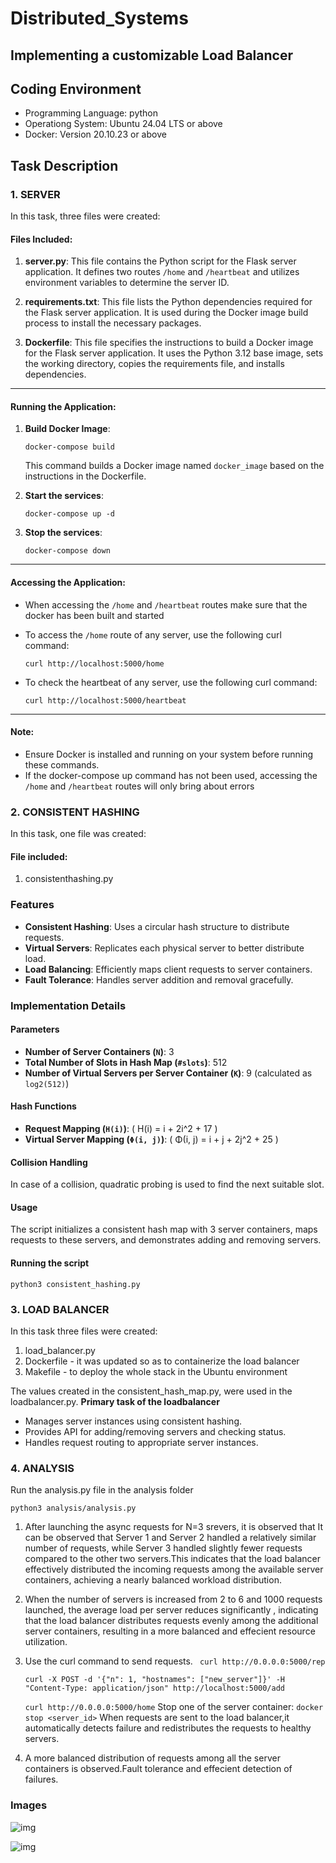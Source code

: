 # Distributed_Systems

## Implementing a customizable Load Balancer

## Coding Environment

- Programming Language: python
- Operationg System: Ubuntu 24.04 LTS or above
- Docker: Version 20.10.23 or above

## Task Description

### 1. SERVER

In this task, three files were created:

#### Files Included:

1. **server.py**: This file contains the Python script for the Flask server application. It defines two routes `/home` and `/heartbeat` and utilizes environment variables to determine the server ID.

2. **requirements.txt**: This file lists the Python dependencies required for the Flask server application. It is used during the Docker image build process to install the necessary packages.

3. **Dockerfile**: This file specifies the instructions to build a Docker image for the Flask server application. It uses the Python 3.12 base image, sets the working directory, copies the requirements file, and installs dependencies.

---

#### Running the Application:

1. **Build Docker Image**:

   ```
   docker-compose build 
   ```

   This command builds a Docker image named `docker_image` based on the instructions in the Dockerfile.

2. **Start the services**:

   ```
   docker-compose up -d
   ```

3. **Stop the services**:
   ```
   docker-compose down
   ```

---

#### Accessing the Application:

- When accessing the `/home` and `/heartbeat` routes make sure that the docker has been built and started

- To access the `/home` route of any server, use the following curl command:

  ```
  curl http://localhost:5000/home
  ```

- To check the heartbeat of any server, use the following curl command:
  ```
  curl http://localhost:5000/heartbeat
  ```

---

#### Note:

- Ensure Docker is installed and running on your system before running these commands.
- If the docker-compose up command has not been used, accessing the `/home` and `/heartbeat` routes will only bring about errors


### 2. CONSISTENT HASHING
In this task, one file was created:

#### File included:
1. consistenthashing.py

### Features

- **Consistent Hashing**: Uses a circular hash structure to distribute requests.
- **Virtual Servers**: Replicates each physical server to better distribute load.
- **Load Balancing**: Efficiently maps client requests to server containers.
- **Fault Tolerance**: Handles server addition and removal gracefully.

### Implementation Details

#### Parameters

- **Number of Server Containers (`N`)**: 3
- **Total Number of Slots in Hash Map (`#slots`)**: 512
- **Number of Virtual Servers per Server Container (`K`)**: 9 (calculated as `log2(512)`)

#### Hash Functions

- **Request Mapping (`H(i)`)**: \( H(i) = i + 2i^2 + 17 \)
- **Virtual Server Mapping (`Φ(i, j)`)**: \( Φ(i, j) = i + j + 2j^2 + 25 \)

#### Collision Handling

In case of a collision, quadratic probing is used to find the next suitable slot.

#### Usage

The script initializes a consistent hash map with 3 server containers, maps requests to these servers, and demonstrates adding and removing servers.

#### Running the script

```
python3 consistent_hashing.py
```

### 3. LOAD BALANCER

In this task three files were created:

1. load_balancer.py
2. Dockerfile - it was updated so as to containerize the load balancer
3. Makefile - to deploy the whole stack in the Ubuntu environment

The values created in the consistent_hash_map.py, were used in the loadbalancer.py.
**Primary task of the loadbalancer**

- Manages server instances using consistent hashing.
- Provides API for adding/removing servers and checking status.
- Handles request routing to appropriate server instances.

### 4. ANALYSIS
Run the analysis.py file in the analysis folder

```
python3 analysis/analysis.py
```

1. After launching the async requests for N=3 srevers, it is observed that It can be observed that Server 1 and Server 2 handled a relatively similar number of requests, while Server 3 handled slightly fewer requests compared to the other two servers.This indicates that the load balancer effectively distributed the incoming requests among the available server containers, achieving a nearly balanced workload distribution.
2. When the number of servers is increased from 2 to 6 and 1000 requests launched, the average load per server reduces significantly , indicating that the load balancer distributes requests evenly among the additional server containers, resulting in a more balanced and effecient resource utilization.
3. Use the curl command to send requests.
   ``` curl http://0.0.0.0:5000/rep```

   ```curl -X POST -d '{"n": 1, "hostnames": ["new_server"]}' -H "Content-Type: application/json" http://localhost:5000/add```

   ```curl http://0.0.0.0:5000/home```
   Stop one of the server container:
   ```docker stop <server_id>```
When requests are sent to the load balancer,it automatically detects failure and redistributes the requests to healthy servers.
5. A more balanced distribution of requests among all the server containers is observed.Fault tolerance and effecient detection of failures.
 
### Images

![img](image-1.png)

![img](image.png)
